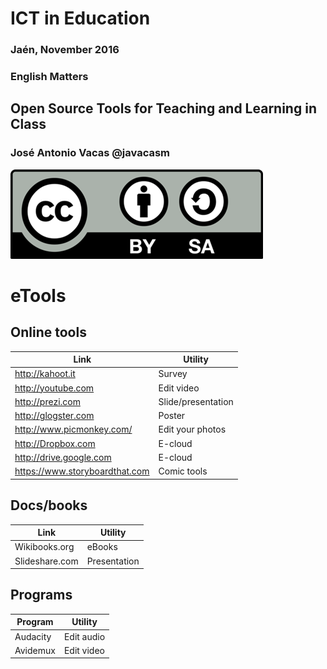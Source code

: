 # ICT in Education

### Jaén, November 2016

### English Matters

## Open Source Tools for Teaching and Learning in Class

### José Antonio Vacas @javacasm

![./Licencia CC.png](./images/Licencia_CC.png)

# eTools

## Online tools

| Link| Utility
|---|---
|http://kahoot.it   |         Survey
|http://youtube.com          |Edit video
|http://prezi.com            |Slide/presentation
|http://glogster.com         |Poster
|http://www.picmonkey.com/   |Edit your photos
|http://Dropbox.com          |E-cloud
|http://drive.google.com     |E-cloud
|https://www.storyboardthat.com|  Comic tools

## Docs/books

| Link| Utility
|---|---
|Wikibooks.org  |           eBooks
|Slideshare.com|            Presentation

## Programs

| Program | Utility
|---|---
|Audacity| Edit audio
|Avidemux| Edit video
